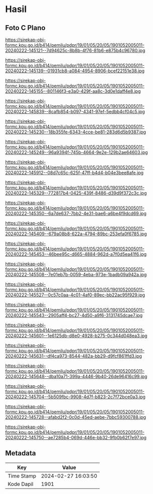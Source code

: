 # Hasil

## Foto C Plano

https://sirekap-obj-formc.kpu.go.id/b414/pemilu/pdpr/19/01/05/20/05/1901052005011-20240222-145121--7d94625c-8b8b-4f76-81b6-e875b4c96780.jpg

https://sirekap-obj-formc.kpu.go.id/b414/pemilu/pdpr/19/01/05/20/05/1901052005011-20240222-145139--01931cb8-a084-4954-8906-bcef22151e38.jpg

https://sirekap-obj-formc.kpu.go.id/b414/pemilu/pdpr/19/01/05/20/05/1901052005011-20240222-145155--801146f3-e3a0-429f-aa8c-3d0e1daff4e8.jpg

https://sirekap-obj-formc.kpu.go.id/b414/pemilu/pdpr/19/01/05/20/05/1901052005011-20240222-145839--8cafb854-b097-4341-97ef-5edbb4cf04c5.jpg

https://sirekap-obj-formc.kpu.go.id/b414/pemilu/pdpr/19/01/05/20/05/1901052005011-20240222-145230--18b355fe-6343-4cce-be81-283d6d5b9387.jpg

https://sirekap-obj-formc.kpu.go.id/b414/pemilu/pdpr/19/01/05/20/05/1901052005011-20240222-145249--96a9394f-745b-4664-9e2e-129b2ae64603.jpg

https://sirekap-obj-formc.kpu.go.id/b414/pemilu/pdpr/19/01/05/20/05/1901052005011-20240222-145912--08d7c65c-625f-47ff-b4d4-b04e3bee8afe.jpg

https://sirekap-obj-formc.kpu.go.id/b414/pemilu/pdpr/19/01/05/20/05/1901052005011-20240222-145329--772817b4-0425-439f-8486-d39d9f372c3c.jpg

https://sirekap-obj-formc.kpu.go.id/b414/pemilu/pdpr/19/01/05/20/05/1901052005011-20240222-145350--6a7de637-7bb2-4e31-bae6-a6be4f9dcd69.jpg

https://sirekap-obj-formc.kpu.go.id/b414/pemilu/pdpr/19/01/05/20/05/1901052005011-20240222-145409--679a08b8-622a-4794-89bc-253efa0f6785.jpg

https://sirekap-obj-formc.kpu.go.id/b414/pemilu/pdpr/19/01/05/20/05/1901052005011-20240222-145453--46bee95c-d665-4884-962d-a7f0d5ea41f6.jpg

https://sirekap-obj-formc.kpu.go.id/b414/pemilu/pdpr/19/01/05/20/05/1901052005011-20240222-145508--7e01eb7b-0059-4eba-973e-1badb09a942a.jpg

https://sirekap-obj-formc.kpu.go.id/b414/pemilu/pdpr/19/01/05/20/05/1901052005011-20240222-145527--0c57c0aa-4c01-4af0-89ec-bb22ac95f929.jpg

https://sirekap-obj-formc.kpu.go.id/b414/pemilu/pdpr/19/01/05/20/05/1901052005011-20240222-145543--2905aff4-bc27-4d50-a9f6-3131745dcae7.jpg

https://sirekap-obj-formc.kpu.go.id/b414/pemilu/pdpr/19/01/05/20/05/1901052005011-20240222-145601--1e6125db-d8e0-4928-b275-0c344d048ea3.jpg

https://sirekap-obj-formc.kpu.go.id/b414/pemilu/pdpr/19/01/05/20/05/1901052005011-20240222-145631--df4ca973-8544-482a-bb29-d9fcf861ffd3.jpg

https://sirekap-obj-formc.kpu.go.id/b414/pemilu/pdpr/19/01/05/20/05/1901052005011-20240222-145648--dba10a71-399a-4446-9b40-26de96416c99.jpg

https://sirekap-obj-formc.kpu.go.id/b414/pemilu/pdpr/19/01/05/20/05/1901052005011-20240222-145704--5b509fbc-9908-4d7f-b823-2c7f72bce0a3.jpg

https://sirekap-obj-formc.kpu.go.id/b414/pemilu/pdpr/19/01/05/20/05/1901052005011-20240222-145728--afabd2f2-0c0d-45ed-aebe-7bbc59300788.jpg

https://sirekap-obj-formc.kpu.go.id/b414/pemilu/pdpr/19/01/05/20/05/1901052005011-20240222-145750--ae7285b4-069d-446e-bb32-9fb0b62f7e97.jpg


## Metadata

| Key        | Value               |
| ---------- | ------------------- |
| Time Stamp | 2024-02-27 16:03:50 |
| Kode Dapil | 1901                |



